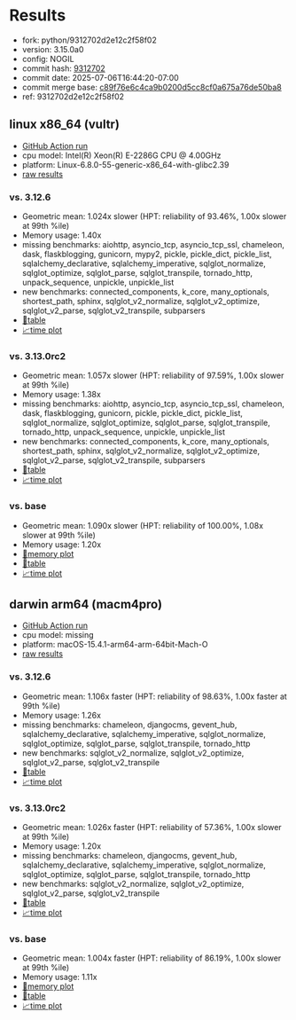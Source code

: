 # Results

- fork: python/9312702d2e12c2f58f02
- version: 3.15.0a0
- config: NOGIL
- commit hash: [9312702](https://github.com/python/cpython/commit/9312702)
- commit date: 2025-07-06T16:44:20-07:00
- commit merge base: [c89f76e6c4ca9b0200d5cc8cf0a675a76de50ba8](https://github.com/python/cpython/commit/c89f76e6c4ca9b0200d5cc8cf0a675a76de50ba8)
- ref: 9312702d2e12c2f58f02

## linux x86_64 (vultr)

- [GitHub Action run](https://github.com/facebookexperimental/free-threading-benchmarking/actions/runs/16104841710)
- cpu model: Intel(R) Xeon(R) E-2286G CPU @ 4.00GHz
- platform: Linux-6.8.0-55-generic-x86_64-with-glibc2.39
- [raw results](bm-20250706-vultr-x86_64-python-9312702d2e12c2f58f02-3.15.0a0-9312702.json)

### vs. 3.12.6

- Geometric mean: 1.024x slower (HPT: reliability of 93.46%, 1.00x slower at 99th %ile)
- Memory usage: 1.40x
- missing benchmarks: aiohttp, asyncio_tcp, asyncio_tcp_ssl, chameleon, dask, flaskblogging, gunicorn, mypy2, pickle, pickle_dict, pickle_list, sqlalchemy_declarative, sqlalchemy_imperative, sqlglot_normalize, sqlglot_optimize, sqlglot_parse, sqlglot_transpile, tornado_http, unpack_sequence, unpickle, unpickle_list
- new benchmarks: connected_components, k_core, many_optionals, shortest_path, sphinx, sqlglot_v2_normalize, sqlglot_v2_optimize, sqlglot_v2_parse, sqlglot_v2_transpile, subparsers
- [📄table](bm-20250706-vultr-x86_64-python-9312702d2e12c2f58f02-3.15.0a0-9312702-vs-3.12.6.md)
- [📈time plot](bm-20250706-vultr-x86_64-python-9312702d2e12c2f58f02-3.15.0a0-9312702-vs-3.12.6.svg)

### vs. 3.13.0rc2

- Geometric mean: 1.057x slower (HPT: reliability of 97.59%, 1.00x slower at 99th %ile)
- Memory usage: 1.38x
- missing benchmarks: aiohttp, asyncio_tcp, asyncio_tcp_ssl, chameleon, dask, flaskblogging, gunicorn, pickle, pickle_dict, pickle_list, sqlglot_normalize, sqlglot_optimize, sqlglot_parse, sqlglot_transpile, tornado_http, unpack_sequence, unpickle, unpickle_list
- new benchmarks: connected_components, k_core, many_optionals, shortest_path, sphinx, sqlglot_v2_normalize, sqlglot_v2_optimize, sqlglot_v2_parse, sqlglot_v2_transpile, subparsers
- [📄table](bm-20250706-vultr-x86_64-python-9312702d2e12c2f58f02-3.15.0a0-9312702-vs-3.13.0rc2.md)
- [📈time plot](bm-20250706-vultr-x86_64-python-9312702d2e12c2f58f02-3.15.0a0-9312702-vs-3.13.0rc2.svg)

### vs. base

- Geometric mean: 1.090x slower (HPT: reliability of 100.00%, 1.08x slower at 99th %ile)
- Memory usage: 1.20x
- [🧠memory plot](bm-20250706-vultr-x86_64-python-9312702d2e12c2f58f02-3.15.0a0-9312702-vs-base-mem.svg)
- [📄table](bm-20250706-vultr-x86_64-python-9312702d2e12c2f58f02-3.15.0a0-9312702-vs-base.md)
- [📈time plot](bm-20250706-vultr-x86_64-python-9312702d2e12c2f58f02-3.15.0a0-9312702-vs-base.svg)

## darwin arm64 (macm4pro)

- [GitHub Action run](https://github.com/facebookexperimental/free-threading-benchmarking/actions/runs/16104841710)
- cpu model: missing
- platform: macOS-15.4.1-arm64-arm-64bit-Mach-O
- [raw results](bm-20250706-macm4pro-arm64-python-9312702d2e12c2f58f02-3.15.0a0-9312702.json)

### vs. 3.12.6

- Geometric mean: 1.106x faster (HPT: reliability of 98.63%, 1.00x faster at 99th %ile)
- Memory usage: 1.26x
- missing benchmarks: chameleon, djangocms, gevent_hub, sqlalchemy_declarative, sqlalchemy_imperative, sqlglot_normalize, sqlglot_optimize, sqlglot_parse, sqlglot_transpile, tornado_http
- new benchmarks: sqlglot_v2_normalize, sqlglot_v2_optimize, sqlglot_v2_parse, sqlglot_v2_transpile
- [📄table](bm-20250706-macm4pro-arm64-python-9312702d2e12c2f58f02-3.15.0a0-9312702-vs-3.12.6.md)
- [📈time plot](bm-20250706-macm4pro-arm64-python-9312702d2e12c2f58f02-3.15.0a0-9312702-vs-3.12.6.svg)

### vs. 3.13.0rc2

- Geometric mean: 1.026x faster (HPT: reliability of 57.36%, 1.00x slower at 99th %ile)
- Memory usage: 1.20x
- missing benchmarks: chameleon, djangocms, gevent_hub, sqlalchemy_declarative, sqlalchemy_imperative, sqlglot_normalize, sqlglot_optimize, sqlglot_parse, sqlglot_transpile, tornado_http
- new benchmarks: sqlglot_v2_normalize, sqlglot_v2_optimize, sqlglot_v2_parse, sqlglot_v2_transpile
- [📄table](bm-20250706-macm4pro-arm64-python-9312702d2e12c2f58f02-3.15.0a0-9312702-vs-3.13.0rc2.md)
- [📈time plot](bm-20250706-macm4pro-arm64-python-9312702d2e12c2f58f02-3.15.0a0-9312702-vs-3.13.0rc2.svg)

### vs. base

- Geometric mean: 1.004x faster (HPT: reliability of 86.19%, 1.00x slower at 99th %ile)
- Memory usage: 1.11x
- [🧠memory plot](bm-20250706-macm4pro-arm64-python-9312702d2e12c2f58f02-3.15.0a0-9312702-vs-base-mem.svg)
- [📄table](bm-20250706-macm4pro-arm64-python-9312702d2e12c2f58f02-3.15.0a0-9312702-vs-base.md)
- [📈time plot](bm-20250706-macm4pro-arm64-python-9312702d2e12c2f58f02-3.15.0a0-9312702-vs-base.svg)

